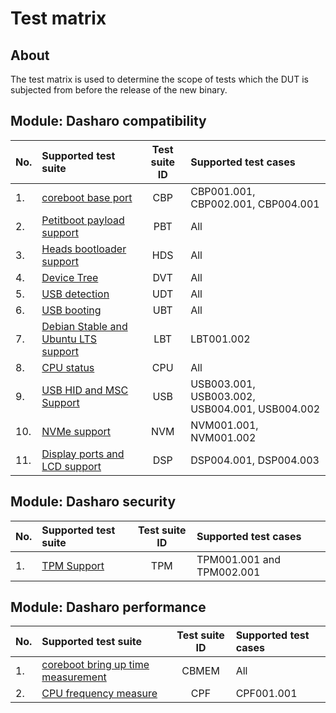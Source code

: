 # Test matrix

## About

The test matrix is used to determine the scope of tests which the DUT is
subjected from before the release of the new binary.

## Module: Dasharo compatibility

| No.  | Supported test suite                              | Test suite ID | Supported test cases                 |
|:-----|:--------------------------------------------------|:-------------:|:-------------------------------------|
| 1.   | [coreboot base port][CBP]                         | CBP           | CBP001.001, CBP002.001, CBP004.001   |
| 2.   | [Petitboot payload support][PBT]                  | PBT           | All                                  |
| 3.   | [Heads bootloader support][HDS]                   | HDS           | All                                  |
| 4.   | [Device Tree][DVT]                                | DVT           | All                                  |
| 5.   | [USB detection][UDT]                              | UDT           | All                                  |
| 6.   | [USB booting][UBT]                                | UBT           | All                                  |
| 7.   | [Debian Stable and Ubuntu LTS support][LBT]       | LBT           | LBT001.002                           |
| 8.   | [CPU status][CPU]                                 | CPU           | All                                  |
| 9.   | [USB HID and MSC Support][USB]                    | USB           | USB003.001, USB003.002, USB004.001, USB004.002 |
| 10.  | [NVMe support][NVM]                               | NVM           | NVM001.001, NVM001.002               |
| 11.  | [Display ports and LCD support][DSP]              | DSP           | DSP004.001, DSP004.003               |

[CBP]: ../../../unified-test-documentation/dasharo-compatibility/100-coreboot-base-port
[PBT]: ../../../unified-test-documentation/dasharo-compatibility/31V-petitboot-payload-support
[HDS]: ../../../unified-test-documentation/dasharo-compatibility/31U-heads-bootloader-support
[DVT]: ../../../unified-test-documentation/dasharo-compatibility/31W-device-tree
[UDT]: ../../../unified-test-documentation/dasharo-compatibility/31O-usb-detect
[UBT]: ../../../unified-test-documentation/dasharo-compatibility/31N-usb-boot
[LBT]: ../../../unified-test-documentation/dasharo-compatibility/308-debian-stable-and-ubuntu-lts-support
[CPU]: ../../../unified-test-documentation/dasharo-compatibility/31T-cpu-status
[USB]: ../../../unified-test-documentation/dasharo-compatibility/306-usb-hid-and-msc-support
[NVM]: ../../../unified-test-documentation/dasharo-compatibility/312-nvme-support
[DSP]: ../../../unified-test-documentation/dasharo-compatibility/31E-display-ports-and-lcd

## Module: Dasharo security

| No.  | Supported test suite                         | Test suite ID | Supported test cases                 |
|:-----|:---------------------------------------------|:-------------:|:-------------------------------------|
| 1.   | [TPM Support][TPM]                           | TPM           | TPM001.001 and TPM002.001            |

[TPM]: ../../unified-test-documentation/dasharo-security/200-tpm-support.md

## Module: Dasharo performance

| No.  | Supported test suite                              | Test suite ID | Supported test cases                 |
|:-----|:--------------------------------------------------|:-------------:|:-------------------------------------|
| 1.   | [coreboot bring up time measurement][CBMEM]       | CBMEM         | All                                  |
| 2.   | [CPU frequency measure][CPF]                      | CPF           | CPF001.001                           |

[CBMEM]: ../../unified-test-documentation/dasharo-performance/400-coreboot-boot-measure.md
[CPF]: ../../unified-test-documentation/dasharo-performance/402-cpu-frequency.md
